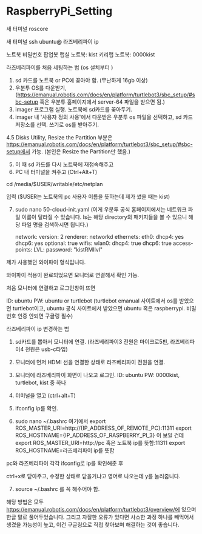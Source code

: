 # RaspberryPi_Setting

새 터미널
roscore


새 터미널 
ssh ubuntu@ 라즈베리파이 ip


노트북 비밀번호
팝업봇 랩실 노트북: kist 
키리랩 노트북: 0000kist


라즈베리파이를 처음 세팅하는 법  (os 설치부터 )
1. sd 카드를 노트북 or PC에 꽂아야 함. (무난하게 16gb 이상)
2. 우분투 OS를 다운받기, (https://emanual.robotis.com/docs/en/platform/turtlebot3/sbc_setup/#sbc-setup 혹은 우분투 홈페이지에서 server-64 파일을 받으면 됨.)
3. imager 프로그램 실행. 노트북에 sd카드를 꽂아두기. 
4. imager 내 '사용자 정의 사용'에서 다운받은 우분투 os 파일을 선택하고, sd 카드 저장소를 선택. 쓰기로 os를 받아주기. 


4.5 Disks Utility, Resize the Partition 부분은 https://emanual.robotis.com/docs/en/platform/turtlebot3/sbc_setup/#sbc-setup에서 가능.
(본인은 Resize the Partition만 했음.)

5. 이 때 sd 카드를 다시 노트북에 재접속해주고 
6. PC 내 터미널을 켜주고 (Ctrl+Alt+T)

cd /media/$USER/writable/etc/netplan

입력 ($USER는 노트북의 pc 사용자 이름을 뜻하는데 제가 썼을 때는 kist)

7. sudo nano 50-cloud-init.yaml 
(이게 우분투 공식 홈페이지에서는 네트워크 파일 이름이 달라질 수 있습니다. ls는 해당 directory의 패키지들을 볼 수 있으니 해당 파일 명을 검색하시면 됩니다.)



    network:
      version: 2
      renderer: networkd
      ethernets:
        eth0:
          dhcp4: yes
          dhcp6: yes
          optional: true
      wifis:
        wlan0:
          dhcp4: true
          dhcp6: true
          access-points:
            LVL:
              password: "kistRMIlvl"


제가 사용했던 와이파이 형식입니다. 

와이파이 적용이 완료되었으면 모니터로 연결해서 확인 가능.

처음 모니터에 연결하고 로그인창이 뜨면

ID: ubuntu
PW: ubuntu or turtlebot (turtlebot emanual 사이트에서 os를 받았으면 turtlebot이고, ubuntu 공식 사이트에서 받았으면 ubuntu 혹은 raspberrypi. 비밀번호 인증 안되면 구글링 필수)



라즈베리파이 ip 변경하는 법  

1. sd카드를 뽑아서 모니터에 연결. (라즈베리파이3 전원은 마이크로5핀, 라즈베리파이4 전원은 usb-c타입)
2. 모니터에 먼저 HDMI 선을 연결한 상태로 라즈베리파이 전원을 연결.
3. 모니터에 라즈베리파이 화면이 나오고 로그인.
ID: ubuntu
PW: 0000kist, turtlebot, kist 중 하나


4. 터미널을 열고 (ctrl+alt+T) 
5. ifconfig
ip를 확인.
6. sudo nano ~/.bashrc 
여기에서 export ROS_MASTER_URI=http://{IP_ADDRESS_OF_REMOTE_PC}:11311
export ROS_HOSTNAME={IP_ADDRESS_OF_RASPBERRY_PI_3}
이 보일 건데 
export ROS_MASTER_URI=http://pc 혹은 노트북 ip를 뜻함:11311
export ROS_HOSTNAME=라즈베리파이 ip를 뜻함

pc와 라즈베리파이 각각 ifconfig로 ip를 확인해준 후

ctrl+x로 닫아주고, 수정한 상태로 닫을거냐고 영어로 나오는데 y를 눌러줍니다.  

7. source ~/.bashrc
를 꼭 해주어야 함. 


해당 방법은 모두 https://emanual.robotis.com/docs/en/platform/turtlebot3/overview/에 있으며 한글 말로 풀어두었습니다. 그리고 자잘한 오류가 있다면 사소한 과정 하나를 빼먹어서 생겼을 가능성이 높고, 이건 구글링으로 직접 찾아보며 해결하는 것이 좋습니다. 


